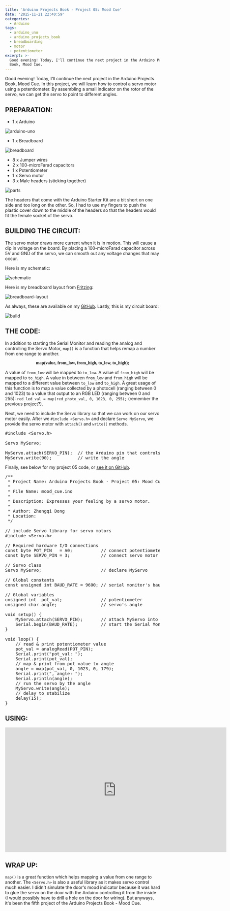 ```yaml
---
title: 'Arduino Projects Book - Project 05: Mood Cue'
date: '2015-11-21 22:40:59'
categories:
  - Arduino
tags:
  - arduino_uno
  - arduino_projects_book
  - breadboarding
  - motor
  - potentiometer
excerpt: >-
  Good evening! Today, I'll continue the next project in the Arduino Projects
  Book, Mood Cue.
---
```


Good evening! Today, I'll continue the next project in the Arduino Projects Book, Mood Cue. In this project, we will learn how to control a servo motor using a potentiometer. By assembling a small indicator on the rotor of the servo, we can get the servo to point to different angles.

## **PREPARATION:**

- 1 x Arduino

![arduino-uno](/images/arduino-uno.jpg)

- 1 x Breadboard

![breadboard](/images/breadboard.jpg)

- 8 x Jumper wires
- 2 x 100-microFarad capacitors
- 1 x Potentiometer
- 1 x Servo motor
- 3 x Male headers (sticking together)

![parts](/images/arduino-projects-book-project-05/parts.jpg)

The headers that come with the Arduino Starter Kit are a bit short on one side and too long on the other. So, I had to use my fingers to push the plastic cover down to the middle of the headers so that the headers would fit the female socket of the servo.

## **BUILDING THE CIRCUIT:**

The servo motor draws more current when it is in motion. This will cause a dip in voltage on the board. By placing a 100-microFarad capacitor across 5V and GND of the servo, we can smooth out any voltage changes that may occur.

Here is my schematic:

![schematic](/images/arduino-projects-book-project-05/schematic.png)

Here is my breadboard layout from [Fritzing](http://fritzing.org/home/):

![breadboard-layout](/images/arduino-projects-book-project-05/breadboard-layout.jpg)

As always, these are available on my [GitHub](https://github.com/philectron/pcb/tree/master/arduino_repo/mood_cue). Lastly, this is my circuit board:

![build](/images/arduino-projects-book-project-05/build.jpg)

## **THE CODE:**

In addition to starting the Serial Monitor and reading the analog and controlling the Servo Motor, `map()` is a function that helps remap a number from one range to another.

<p align="center"><font face="consolas"><b>map(value, from_low, from_high, to_low, to_high);</b></font></p>

A value of `from_low` will be mapped to `to_low`. A value of `from_high` will be mapped to `to_high`. A value in between `from_low` and `from_high` will be mapped to a different value between `to_low` and `to_high`. A great usage of this function is to map a value collected by a photocell (ranging between 0 and 1023) to a value that output to an RGB LED (ranging between 0 and 255): `red_led_val = map(red_photo_val, 0, 1023, 0, 255);` (remember the previous project?).

Next, we need to include the Servo library so that we can work on our servo motor easily. After we `#include <Servo.h>` and declare `Servo MyServo`, we provide the servo motor with `attach()` and `write()` methods.

<?prettify?>
<pre class="prettyprint cpp-html linenums">
#include <span><</span>Servo.h<span>></span>

Servo MyServo;

MyServo.attach(SERVO_PIN);  // the Arduino pin that controls the servo
MyServo.write(90);          // write the angle
</pre>

Finally, see below for my project 05 code, or [see it on GitHub](https://github.com/philectron/arduino/blob/master/mood_cue/mood_cue.ino).

<?prettify?>
<pre class="prettyprint cpp-html linenums">
/**
 * Project Name: Arduino Projects Book - Project 05: Mood Cue
 *
 * File Name: mood_cue.ino
 *
 * Description: Expresses your feeling by a servo motor.
 *
 * Author: Zhengqi Dong
 * Location:  
 */

// include Servo library for servo motors
#include <span><</span>Servo.h<span>></span>

// Required hardware I/O connections
const byte POT_PIN   = A0;           // connect potentiometer to A0
const byte SERVO_PIN = 3;            // connect servo motor to ~3

// Servo class
Servo MyServo;                       // declare MyServo

// Global constants
const unsigned int BAUD_RATE = 9600; // serial monitor's baud rate

// Global variables
unsigned int  pot_val;               // potentiometer
unsigned char angle;                 // servo's angle

void setup() {
    MyServo.attach(SERVO_PIN);       // attach MyServo into SERVO_PIN
    Serial.begin(BAUD_RATE);         // start the Serial Monitor
}

void loop() {
    // read & print potentiometer value
    pot_val = analogRead(POT_PIN);
    Serial.print("pot_val: ");
    Serial.print(pot_val);
    // map & print from pot value to angle
    angle = map(pot_val, 0, 1023, 0, 179);
    Serial.print(", angle: ");
    Serial.println(angle);
    // run the servo by the angle
    MyServo.write(angle);
    // delay to stabilize
    delay(15);
}
</pre>

## **USING:**

<div class="embedded-video">
  <iframe width="720" height="405" src="https://www.youtube.com/embed/AD3L59OoNMg?list=PLt_UZum7NVtmFEVMdv4XH8TgXzJvzd78x" frameborder="0" allowfullscreen=""></iframe>
</div>

## **WRAP UP:**

`map()` is a great function which helps mapping a value from one range to another. The `<Servo.h>` is also a useful library as it makes servo control much easier. I didn't simulate the door's mood indicator because it was hard to glue the servo on the door with the Arduino controlling it from the inside (I would possibly have to drill a hole on the door for wiring). But anyways, it's been the fifth project of the Arduino Projects Book - Mood Cue.
